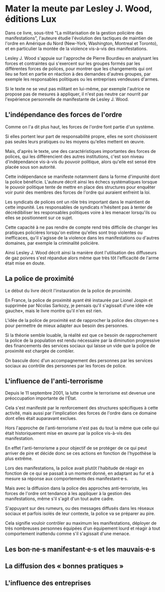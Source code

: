 # Mater la meute par Lesley J. Wood, éditions Lux

Dans ce livre, sous-titré "La militarisation de la gestion policière des manifestations", l'auteure étudie l'évolution des tactiques de maintien de l'ordre en Amérique du Nord (New-York, Washington, Montreal et Toronto), et en particulier la montée de la violence vis-à-vis des manifestations.

Lesley J. Wood s'appuie sur l'approche de Pierre Bourdieu en analysant les forces et contraintes qui s'exercent sur les groupes formés par les différentes forces de polices, pour montrer que les changements qui ont lieu se font en partie en réaction à des demandes d'autres groupes, par exemple les responsables politiques ou les entreprises vendeuses d'armes.

Si le texte ne se veut pas militant en lui-même, par exemple l'autrice ne propose pas de mesures à appliquer, il n'est pas neutre car nourrit par l'expérience personnelle de manifestante de Lesley J. Wood.

## L'indépendance des forces de l'ordre

Comme on l'a dit plus haut, les forces de l'ordre font partie d'un système.

Si elles portent leur part de responsabilité propre, elles ne sont choisissent pas seules leurs pratiques ou les moyens qu'elles mettent en œuvre.

Mais, d'après le texte, une des caractéristiques importantes des forces de polices, qui les différencient des autres institutions, c'est son niveau d'indépendance vis-à-vis du pouvoir politique, alors qu'elle est sensé être placée sous son autorité.

Cette indépendance se manifeste notamment dans la forme d'impunité dont la police bénéficie.
L'auteure décrit ainsi les échecs systématiques lorsque le pouvoir politique tente de mettre en place des structures pour enquêter voir punir des membres des forces de l'ordre qui auraient enfreint la loi.

Les syndicats de polices ont un rôle très important dans le maintient de cette impunité.
Les responsables de syndicats n'hésitent pas à tenter de décrédibiliser les  responsables politiques voire à les menacer lorsqu'ils ou elles se positionnent sur ce sujet.

Cette capacité à ne pas rendre de compte rend très difficile de changer les pratiques policières lorsqu'on estime qu'elles sont trop violentes ou inefficaces, qu'il s'agisse de la violence dans les manifestations ou d'autres domaines, par exemple la criminalité policière.

Ainsi Lesley J. Wood décrit ainsi la manière dont l'utilisation des diffuseurs de gaz poivres s'est répandue alors même que très tôt l'efficacité de l'arme était mise en doute.

## La police de proximité

Le début du livre décrit l'instauration de la police de proximité.

En France, la police de proximité ayant été instaurée par Lionel Jospin et supprimée par Nicolas Sarkozy, je pensais qu'il s'agissait d'une idée «de gauche», mais le livre montre qu'il n'en est rien.

L'idée de la police de proximité est de rapprocher la police des citoyen·ne·s pour permettre de mieux adapter aux besoin des personnes.

Si la théorie semble louable, la réalité est que ce besoin de rapprochement la police de la population est rendu nécessaire par la diminution progressive des financements des services sociaux qui laisse un vide que la police de proximité est chargée de combler.

On bascule donc d'un accompagnement des personnes par les services sociaux au contrôle des personnes par les forces de police.

## L'influence de l'anti-terrorisme

Depuis le 11 septembre 2001, la lutte contre le terrorisme est devenue une préoccupation importante de l'État.

Cela s'est manifesté par le renforcement des structures spécifiques à cette activité, mais aussi par l'implication des forces de l'ordre dans ce domaine dont elles était auparavant exclues.

Hors l'approche de l'anti-terrorisme n'est pas du tout la même que celle qui était historiquement mise en œuvre par la police vis-à-vis des manifestation.

En effet l'anti-terrorisme a pour objectif de se protéger de ce qui peut arriver de pire et décide donc se ces actions en fonction de l'hypothèse la plus extrême.

Lors des manifestations, la police avait plutôt l'habitude de réagir en fonction de ce qui se passait à un moment donné, en adaptant au fur et à mesure sa réponse aux comportements des manifestant·e·s.

Mais avec la diffusion dans la police des approches anti-terroriste, les forces de l'ordre ont tendance à les appliquer à la gestion des manifestations, même s'il s'agit d'un tout autre cadre.

S'appuyant sur des rumeurs, ou des messages diffusés dans les réseaux sociaux et parfois isolés de leur contexte, la police va se préparer au pire.

Cela signifie vouloir contrôler au maximum les manifestations, déployer de très nombreuses personnes équipées d'un équipement lourd et réagir à tout comportement inattendu comme s'il s'agissait d'une menace.

## Les bon·ne·s manifestant·e·s et les mauvais·e·s

## La diffusion des « bonnes pratiques »

## L'influence des entreprises
